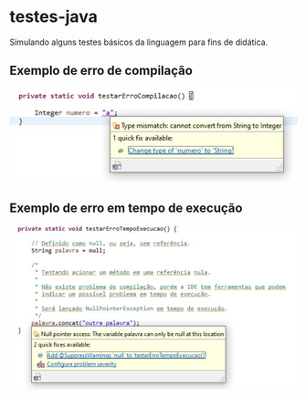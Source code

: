 # testes-java
Simulando alguns testes básicos da linguagem para fins de didática.

## Exemplo de erro de compilação

![Erro de compilação](exemplo-erro-compilacao.jpeg)

## Exemplo de erro em tempo de execução

![Erro em tempo de execução](exemplo-erro-tempo-execucao.jpeg)